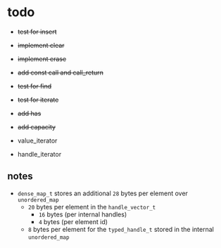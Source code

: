 # todo

- ~~test for insert~~
- ~~implement clear~~
- ~~implement erase~~
- ~~add const call and call_return~~
- ~~test for find~~
- ~~test for iterate~~
- ~~add has~~
- ~~add capacity~~

- value_iterator
- handle_iterator

## notes

- `dense_map_t` stores an additional `28` bytes per element over `unordered_map`
  - `20` bytes per element in the `handle_vector_t`
    - `16` bytes (per internal handles)
    - `4` bytes (per element id)
  - `8` bytes per element for the `typed_handle_t` stored in the internal `unordered_map`
